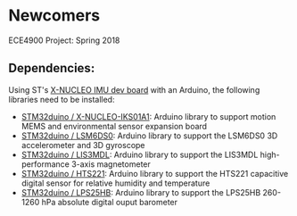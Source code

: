 # Newcomers
ECE4900 Project: Spring 2018


## Dependencies:
Using ST's [X-NUCLEO IMU dev board](http://www.st.com/en/ecosystems/x-nucleo-iks01a1.html) with an Arduino, the following libraries need to be installed:
* [STM32duino / X-NUCLEO-IKS01A1](https://github.com/stm32duino/X-NUCLEO-IKS01A1): Arduino library to support motion MEMS and environmental sensor expansion board
* [STM32duino / LSM6DS0](https://github.com/stm32duino/LSM6DS0): Arduino library to support the LSM6DS0 3D accelerometer and 3D gyroscope
* [STM32duino / LIS3MDL](https://github.com/stm32duino/LIS3MDL): Arduino library to support the LIS3MDL high-performance 3-axis magnetometer
* [STM32duino / HTS221](https://github.com/stm32duino/HTS221): Arduino library to support the HTS221 capacitive digital sensor for relative humidity and temperature
* [STM32duino / LPS25HB](https://github.com/stm32duino/LPS25HB): Arduino library to support the LPS25HB 260-1260 hPa absolute digital ouput barometer
